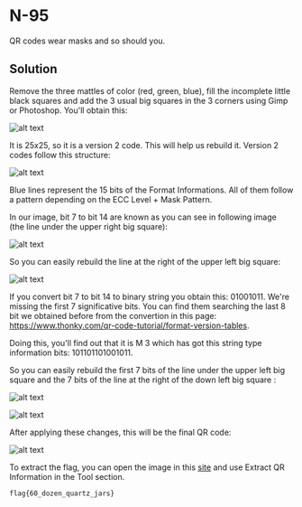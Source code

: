 # N-95

QR codes wear masks and so should you.

## Solution

Remove the three mattles of color (red, green, blue), fill the incomplete little black squares and add the 3 usual big squares in the 3 corners using Gimp or Photoshop. You'll obtain this:

![alt text](https://i.imgur.com/ZiqDHpS.png)

It is 25x25, so it is a version 2 code. This will help us rebuild it. Version 2 codes follow this structure:

![alt text](https://i.imgur.com/UEdwJAy.png)

Blue lines represent the 15 bits of the Format Informations. All of them follow a pattern depending on the ECC Level + Mask Pattern.

In our image, bit 7 to bit 14 are known as you can see in following image (the line under the upper right big square):

![alt text](https://i.imgur.com/x5YMNxO.png)

So you can easily rebuild the line at the right of the upper left big square:

![alt text](https://i.imgur.com/zX9hydD.png)

If you convert bit 7 to bit 14 to binary string you obtain this: 01001011. We're missing the first 7 significative bits. You can find them searching the last 8 bit we obtained before from the convertion in this page: https://www.thonky.com/qr-code-tutorial/format-version-tables.

Doing this, you'll find out that it is M 3 which has got this string type information bits: 101101101001011.

So you can easily rebuild the first 7 bits of the line under the upper left big square and the 7 bits of the line at the right of the down left big square :

![alt text](https://i.imgur.com/DyZfJiW.png)

![alt text](https://i.imgur.com/5OZ3mUM.png)

After applying these changes, this will be the final QR code:

![alt text](https://i.imgur.com/tMsyGu5.png)

To extract the flag, you can open the image in this [site](https://merricx.github.io/qrazybox/) and use Extract QR Information in the Tool section.

```
flag{60_dozen_quartz_jars}
```
